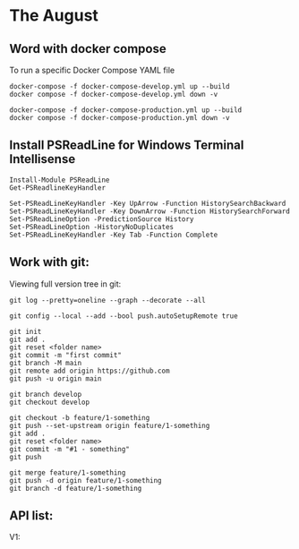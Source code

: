 # The August

## Word with docker compose
To run a specific Docker Compose YAML file
```
docker-compose -f docker-compose-develop.yml up --build
docker compose -f docker-compose-develop.yml down -v 
```

```
docker-compose -f docker-compose-production.yml up --build
docker compose -f docker-compose-production.yml down -v 
```

## Install PSReadLine for Windows Terminal Intellisense
```
Install-Module PSReadLine
Get-PSReadlineKeyHandler
```

```
Set-PSReadLineKeyHandler -Key UpArrow -Function HistorySearchBackward
Set-PSReadLineKeyHandler -Key DownArrow -Function HistorySearchForward
Set-PSReadLineOption -PredictionSource History
Set-PSReadLineOption -HistoryNoDuplicates
Set-PSReadLineKeyHandler -Key Tab -Function Complete
```

## Work with git:
Viewing full version tree in git:
```
git log --pretty=oneline --graph --decorate --all
```

```
git config --local --add --bool push.autoSetupRemote true
```

```
git init
git add .
git reset <folder name>
git commit -m "first commit"
git branch -M main
git remote add origin https://github.com
git push -u origin main
```

```
git branch develop
git checkout develop
```

```
git checkout -b feature/1-something
git push --set-upstream origin feature/1-something
git add .
git reset <folder name>
git commit -m "#1 - something"
git push

git merge feature/1-something
git push -d origin feature/1-something
git branch -d feature/1-something
```

## API list:
V1:

